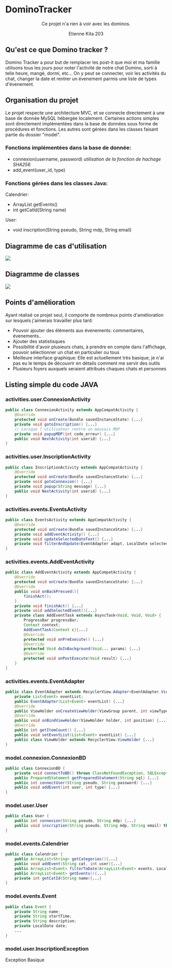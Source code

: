 # DominoTracker
<center>
Ce projet n'a rien à voir avec les dominos.
  
Etienne Kita 203
</center>

## Qu'est ce que Domino tracker ?
Domino Tracker a pour but de remplacer les post-it que moi et ma famille utilisons tous les jours pour noter l'activité de notre chat Domino, sorti à telle heure, mangé, dormi, etc...
On y peut se connecter, voir les activités du chat, changer la date et rentrer un évenement parmis une liste de types d'évenement.

## Organisation du projet

Le projet respecte une architecture MVC, et se connecte directement à une base de donnée MySQL hébergée localement.
Certaines actions simples sont directement implémentées dans la base de données sous forme de procédures et fonctions. Les autres sont gérées dans les classes faisant partie du dossier "model".
### Fonctions implémentées dans la base de donnée:
<ul>
  <li>connexion(username, password) <i>utilisation de la fonction de hachage SHA256</i></li>
  <li>add_event(user_id, type)</li>
</ul>
 
### Fonctions gérées dans les classes Java:
Calendrier:
<ul>
  <li>ArrayList<Event> getEvents()</li>
  <li>int getCatId(String name)</li>
</ul>
User:
<ul>
  <li>void inscription(String pseudo, String mdp, String email)</li>
</ul>

## Diagramme de cas d'utilisation

<img src="https://user-images.githubusercontent.com/95452323/228650373-86b13f0b-5b57-4750-b238-cf6e9c1db7a6.png">

## Diagramme de classes

<img src="https://cdn.discordapp.com/attachments/924421151504097321/1090730324381675661/image.png">

## Points d'amélioration

Ayant réalisé ce projet seul, il comporte de nombreux points d'amélioration sur lesquels j'aimerais travailler plus tard:
<ul>
  <li>Pouvoir ajouter des éléments aux évenements: commentaires, évenements..</li>
  <li>Ajouter des statistisques</li>
  <li>Possibilité d'avoir plusieurs chats, à prendre en compte dans l'affichage, pouvoir sélectionner un chat en particulier ou tous</li>
  <li>Meilleure interface graphique: Elle est actuellement très basique, je n'ai pas eu le temps de découvrir en détails comment me servir des outils</li>
  <li>Plusieurs foyers auxquels seraient attribués chaques chats et personnes</li>
 </ul>
 
 
 
 
 
 
 ## Listing simple du code JAVA
 ### activities.user.ConnexionActivity
```java
public class ConnexionActivity extends AppCompatActivity {
    @Override
    protected void onCreate(Bundle savedInstanceState) {...}
    private void gotoInscription() {...}
    // Lorsque l'utilisateur rentre un mauvais MDP
    private void popupMDP(int code_erreur) {...}
    public void NextActivity(int userid) {...}
}
```

### activities.user.InscriptionActivity

```java
public class InscriptionActivity extends AppCompatActivity {
    @Override
    protected void onCreate(Bundle savedInstanceState) {...}
    private void gotoConnexion() {...}
    private void popup(String message) {...}
    public void NextActivity(int userid) {...}
}
```

### activities.events.EventsActivity

```java
public class EventsActivity extends AppCompatActivity {
    @Override
    protected void onCreate(Bundle savedInstanceState) {...}
    private void addEventActivity() {...}
    private void updateSelectedDateText() {...}
    private void filterAndUpdate(EventAdapter adapt, LocalDate selectedDate){...}
}
```

### activities.events.AddEventActivity

```java
public class AddEventActivity extends AppCompatActivity {
    @Override
    protected void onCreate(Bundle savedInstanceState) {...}
    @Override
    public void onBackPressed(){
        finishAct();
    }
    private void finishAct() {...}
    private void addSelectedEvent(){...}
    private class AddEventTask extends AsyncTask<Void, Void, Void> {
        ProgressBar progressBar;
        Context context;
        AddEventTask(Context c){...}
        @Override
        protected void onPreExecute() {...}
        @Override
        protected Void doInBackground(Void... params) {...}
        @Override
        protected void onPostExecute(Void result) {...}
    }
}
```

### activities.events.EventAdapter

```java
public class EventAdapter extends RecyclerView.Adapter<EventAdapter.ViewHolder> {
    private List<Event> eventList;
    public EventAdapter(List<Event> eventList) {...}
    @Override
    public ViewHolder onCreateViewHolder(ViewGroup parent, int viewType) {...}
    @Override
    public void onBindViewHolder(ViewHolder holder, int position) {...}
    @Override
    public int getItemCount() {...}
    public void setEventList(List<Event> eventList) {...}
    public class ViewHolder extends RecyclerView.ViewHolder {...}
}
```

### model.connexion.ConnexionBD

```java
public class ConnexionBD {
    private void connectToBD() throws ClassNotFoundException, SQLException {...}
    public PreparedStatement getPreparedStatement(String sql) {...}
    public int connectUser(String pseudo, String password) {...}
    public void addEvent(int user, int type) {...}
}

```

### model.user.User

```java
public class User {
    public int connexion(String pseudo, String mdp) {...}
    public void inscription(String pseudo, String mdp, String email) throws InscriptionException {...}
}
```

### model.events.Calendrier

```java
public class Calendrier {
    public ArrayList<String> getCategories(){...}
    public void addEvent(String cat, int user){...}
    public ArrayList<Event> filterToDate(ArrayList<Event> events, LocalDate date){...}
    public ArrayList<Event> getEvents(){...}
    private int getCatId(String name){...}
}
```

### model.events.Event

```java
public class Event {
    private String name;
    private String startTime;
    private String description;
    private LocalDate date;
    ...
}
```

### model.user.InscriptionException

Exception Basique
